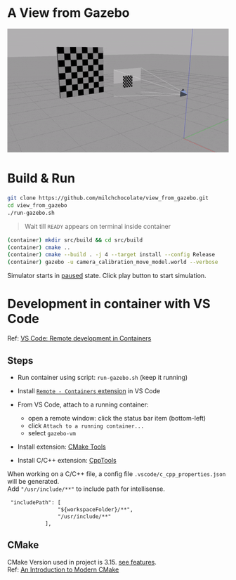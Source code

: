 # A View from Gazebo

![Cover Photo](images/cover.gif)

# Build & Run


```bash
git clone https://github.com/milchchocolate/view_from_gazebo.git
cd view_from_gazebo
./run-gazebo.sh
```

> Wait till `READY` appears on terminal inside container

```bash
(container) mkdir src/build && cd src/build
(container) cmake ..
(container) cmake --build . -j 4 --target install --config Release
(container) gazebo -u camera_calibration_move_model.world --verbose
```

Simulator starts in <u>paused</u> state. Click play button to start simulation.

# Development in container with VS Code

Ref: [VS Code: Remote development in Containers](https://code.visualstudio.com/docs/remote/containers-tutorial#_install-the-extension)

## Steps
- Run container using script: `run-gazebo.sh` (keep it running)
- Install [`Remote - Containers` extension](https://marketplace.visualstudio.com/items?itemName=ms-vscode-remote.remote-containers) in VS Code
- From VS Code, attach to a running container:
  - open a remote window: click the status bar item (bottom-left)
  - click `Attach to a running container...`
  - select `gazebo-vm`

- Install extension: [CMake Tools](https://marketplace.visualstudio.com/items?itemName=ms-vscode.cmake-tools)

- Install C/C++ extension: [CppTools](https://marketplace.visualstudio.com/items?itemName=ms-vscode.cpptools)

When working on a C/C++ file, a config file `.vscode/c_cpp_properties.json` will be generated.<br>
Add `"/usr/include/**"` to include path for intellisense.
```
 "includePath": [
                "${workspaceFolder}/**",
                "/usr/include/**"
            ],
```

## CMake
CMake Version used in project is 3.15. [see features](https://cliutils.gitlab.io/modern-cmake/chapters/intro/newcmake.html).<br>
Ref: [An Introduction to Modern CMake](https://cliutils.gitlab.io/modern-cmake/)
